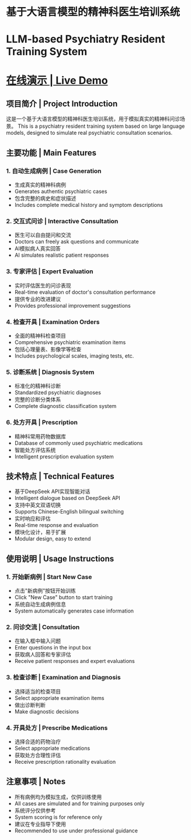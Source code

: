 

# 基于大语言模型的精神科医生培训系统
# LLM-based Psychiatry Resident Training System

# [在线演示 | Live Demo](https://hakepai.github.io/LLM-based-Psychiatry-Resident-Training-System/)

## 项目简介 | Project Introduction
这是一个基于大语言模型的精神科医生培训系统，用于模拟真实的精神科问诊场景。
This is a psychiatry resident training system based on large language models, designed to simulate real psychiatric consultation scenarios.

## 主要功能 | Main Features

### 1. 自动生成病例 | Case Generation
- 生成真实的精神科病例
- Generates authentic psychiatric cases
- 包含完整的病史和症状描述
- Includes complete medical history and symptom descriptions

### 2. 交互式问诊 | Interactive Consultation
- 医生可以自由提问和交流
- Doctors can freely ask questions and communicate
- AI模拟病人真实回答
- AI simulates realistic patient responses

### 3. 专家评估 | Expert Evaluation
- 实时评估医生的问诊表现
- Real-time evaluation of doctor's consultation performance
- 提供专业的改进建议
- Provides professional improvement suggestions

### 4. 检查开具 | Examination Orders
- 全面的精神科检查项目
- Comprehensive psychiatric examination items
- 包括心理量表、影像学等检查
- Includes psychological scales, imaging tests, etc.

### 5. 诊断系统 | Diagnosis System
- 标准化的精神科诊断
- Standardized psychiatric diagnoses
- 完整的诊断分类体系
- Complete diagnostic classification system

### 6. 处方开具 | Prescription
- 精神科常用药物数据库
- Database of commonly used psychiatric medications
- 智能处方评估系统
- Intelligent prescription evaluation system

## 技术特点 | Technical Features
- 基于DeepSeek API实现智能对话
- Intelligent dialogue based on DeepSeek API
- 支持中英文双语切换
- Supports Chinese-English bilingual switching
- 实时响应和评估
- Real-time response and evaluation
- 模块化设计，易于扩展
- Modular design, easy to extend

## 使用说明 | Usage Instructions

### 1. 开始新病例 | Start New Case
- 点击"新病例"按钮开始训练
- Click "New Case" button to start training
- 系统自动生成病例信息
- System automatically generates case information

### 2. 问诊交流 | Consultation
- 在输入框中输入问题
- Enter questions in the input box
- 获取病人回答和专家评估
- Receive patient responses and expert evaluations

### 3. 检查诊断 | Examination and Diagnosis
- 选择适当的检查项目
- Select appropriate examination items
- 做出诊断判断
- Make diagnostic decisions

### 4. 开具处方 | Prescribe Medications
- 选择合适的药物治疗
- Select appropriate medications
- 获取处方合理性评估
- Receive prescription rationality evaluation

## 注意事项 | Notes
- 所有病例均为模拟生成，仅供训练使用
- All cases are simulated and for training purposes only
- 系统评分仅供参考
- System scoring is for reference only
- 建议在专业指导下使用
- Recommended to use under professional guidance 